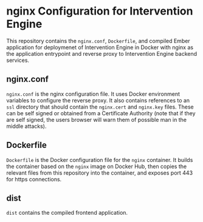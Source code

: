 nginx Configuration for Intervention Engine
===========

This repository contains the `nginx.conf`, `Dockerfile`, and compiled Ember application for deploymenet of Intervention Engine in Docker with nginx as the application entrypoint and reverse proxy to Intervention Engine backend services.

nginx.conf
------
`nginx.conf` is the nginx configuration file. It uses Docker environment variables to configure the reverse proxy. It also contains references to an `ssl` directory that should contain the `nginx.cert` and `nginx.key` files. These can be self signed or obtained from a Certificate Authority (note that if they are self signed, the users browser will warn them of possible man in the middle attacks).

Dockerfile
------
`Dockerfile` is the Docker configuration file for the `nginx` container. It builds the container based on the `nginx` image on Docker Hub, then copies the relevant files from this repository into the container, and exposes port 443 for https connections.

dist
------
`dist` contains the compiled frontend application.
